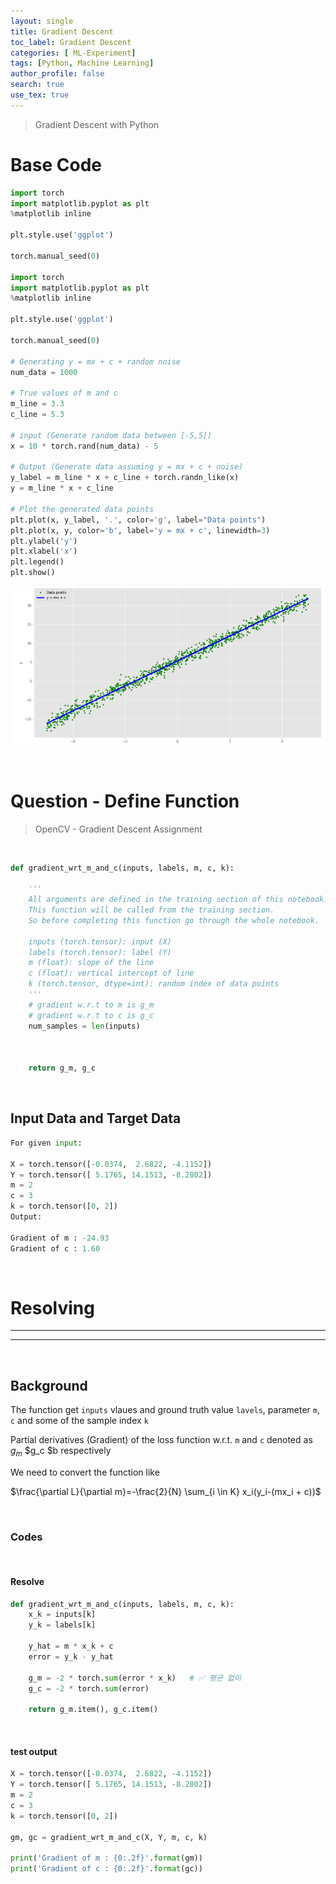 ```yaml
---
layout: single
title: Gradient Descent
toc_label: Gradient Descent
categories: [ ML-Experiment]
tags: [Python, Machine Learning]
author_profile: false
search: true
use_tex: true
---
```


> Gradient Descent with Python

# Base Code

```python
import torch
import matplotlib.pyplot as plt
%matplotlib inline

plt.style.use('ggplot')

torch.manual_seed(0)

import torch
import matplotlib.pyplot as plt
%matplotlib inline

plt.style.use('ggplot')

torch.manual_seed(0)

# Generating y = mx + c + random noise
num_data = 1000

# True values of m and c
m_line = 3.3
c_line = 5.3

# input (Generate random data between [-5,5])
x = 10 * torch.rand(num_data) - 5

# Output (Generate data assuming y = mx + c + noise)
y_label = m_line * x + c_line + torch.randn_like(x)
y = m_line * x + c_line

# Plot the generated data points 
plt.plot(x, y_label, '.', color='g', label="Data points")
plt.plot(x, y, color='b', label='y = mx + c', linewidth=3)
plt.ylabel('y')
plt.xlabel('x')
plt.legend()
plt.show()
```

![Gradient Descent](/assets/images/post_images/Machine_Learning/Gradient_Descent_1.png)


<br>

# Question - Define Function

> OpenCV - Gradient Descent Assignment

<br>

```python
def gradient_wrt_m_and_c(inputs, labels, m, c, k):
    
    '''
    All arguments are defined in the training section of this notebook. 
    This function will be called from the training section.  
    So before completing this function go through the whole notebook.
    
    inputs (torch.tensor): input (X)
    labels (torch.tensor): label (Y)
    m (float): slope of the line
    c (float): vertical intercept of line
    k (torch.tensor, dtype=int): random index of data points
    '''
    # gradient w.r.t to m is g_m 
    # gradient w.r.t to c is g_c
    num_samples = len(inputs)

    
    
    return g_m, g_c
```


<br>

## Input Data and Target Data

```python
For given input:

X = torch.tensor([-0.0374,  2.6822, -4.1152])
Y = torch.tensor([ 5.1765, 14.1513, -8.2802])
m = 2
c = 3
k = torch.tensor([0, 2])
Output:

Gradient of m : -24.93
Gradient of c : 1.60
```

<br>

# Resolving

---

---

<br>


## Background

The function get `inputs` vlaues and ground truth value `lavels`, parameter `m`, `c` and some of the sample index `k`

Partial derivatives (Gradient) of the loss function w.r.t. `m` and `c` denoted as $g_m$ $g_c $b respectively







We need to convert the function like 

$\frac{\partial L}{\partial m}=-\frac{2}{N} \sum_{i \in K} x_i(y_i-(mx_i + c))$




<br>

### Codes

<br> 

#### Resolve

```python
def gradient_wrt_m_and_c(inputs, labels, m, c, k):
    x_k = inputs[k]
    y_k = labels[k]

    y_hat = m * x_k + c
    error = y_k - y_hat

    g_m = -2 * torch.sum(error * x_k)   # ✅ 평균 없이
    g_c = -2 * torch.sum(error)

    return g_m.item(), g_c.item()
```

<br>

#### test output

```python
X = torch.tensor([-0.0374,  2.6822, -4.1152])
Y = torch.tensor([ 5.1765, 14.1513, -8.2802])
m = 2
c = 3
k = torch.tensor([0, 2])

gm, gc = gradient_wrt_m_and_c(X, Y, m, c, k)

print('Gradient of m : {0:.2f}'.format(gm))
print('Gradient of c : {0:.2f}'.format(gc))  
```

<br>












